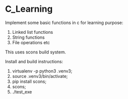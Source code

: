 # C_Learning

Implement some basic functions in c for learning purpose:
1. Linked list functions
2. String functions
3. File operations
etc

This uses scons build system.

Install and build instructions:
1. virtualenv -p python3 .venv3;
2. source .venv3/bin/activate;
3. pip install scons;
4. scons;
5. ./test_exe

